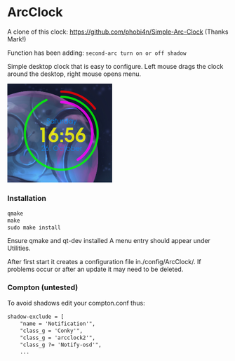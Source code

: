 # ArcClock

A clone of this clock: https://github.com/phobi4n/Simple-Arc-Clock (Thanks Mark!)

Function has been adding:
	```second-arc
	turn on or off shadow```

Simple desktop clock that is easy to configure. Left mouse drags the clock around the desktop, right mouse opens menu.

![Screenshot](screenshoot.png)
### Installation
```
qmake
make
sudo make install
```

Ensure qmake and qt-dev installed
A menu entry should appear under Utilities.
   
After first start it creates a configuration file in./config/ArcClock/.
If problems occur or after an update it may need to be deleted.

### Compton (untested)
To avoid shadows edit your compton.conf thus:
```
shadow-exclude = [
	"name = 'Notification'",
	"class_g = 'Conky'",
	"class_g = 'arcclock2'",
	"class_g ?= 'Notify-osd'",
	...
```
